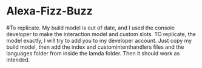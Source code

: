 # Alexa-Fizz-Buzz
#To replicate. My build model is out of date, and I used the console developer to make the interaction model and custom slots. TO replicate, the model exactly, I will try to add you to my developer account. Just copy my build model, then add the index and customintenthandlers files and the languages folder from inside the lamda folder. Then it should work as intended.

